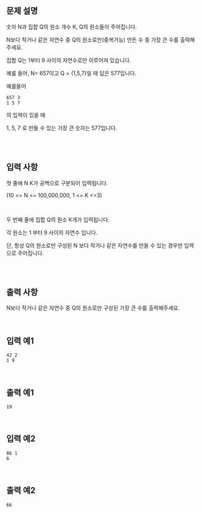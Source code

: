 ## 문제 설명

숫자 N과 집합 Q의 원소 개수 K, Q의 원소들이 주어집니다.

N보다 작거나 같은 자연수 중 Q의 원소로만(중복가능) 만든 수 중 가장 큰 수를 출력해주세요.

집합 Q는 1부터 9 사이의 자연수로만 이루어져 있습니다.

예를 들어, N= 657이고 Q = {1,5,7}일 때 답은 577입니다.

예를들어

```
657 3
1 5 7
```

의 입력이 있을 때

1, 5, 7 로 만들 수 있는 가장 큰 숫자는 577입니다.

<br>
<br>


## 입력 사항


첫 줄에 N K가 공백으로 구분되어 입력됩니다.

(10 <= N <= 100,000,000, 1 <= K <=3)

<br>

두 번째 줄에 집합 Q의 원소 K개가 입력됩니다.

각 원소는 1 부터 9 사이의 자연수 입니다.

단, 항상 Q의 원소로만 구성된 N 보다 작거나 같은 자연수를 만들 수 있는 경우만 입력으로 주어집니다.

<br>
<br>

## 출력 사항

N보다 작거나 같은 자연수 중 Q의 원소로만 구성된 가장 큰 수를 출력해주세요.

<br>

## 입력 예1

```
42 2
1 9
```

<br>

## 출력 예1

```
19
```

<br>

## 입력 예2

```
86 1
6
```

<br>


## 출력 예2

```
66
```
